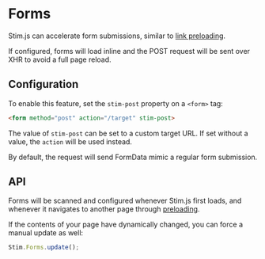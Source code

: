 # Forms
Stim.js can accelerate form submissions, similar to [link preloading](./links.md).

If configured, forms will load inline and the POST request will be sent over XHR to avoid a full page reload.

## Configuration
To enable this feature, set the `stim-post` property on a `<form>` tag:
 
```html
<form method="post" action="/target" stim-post>
```

The value of `stim-post` can be set to a custom target URL. If set without a value, the `action` will be used instead.

By default, the request will send FormData mimic a regular form submission.

## API
Forms will be scanned and configured whenever Stim.js first loads, and whenever it navigates to another page through [preloading](./links.md).

If the contents of your page have dynamically changed, you can force a manual update as well:

```javascript
Stim.Forms.update();
```